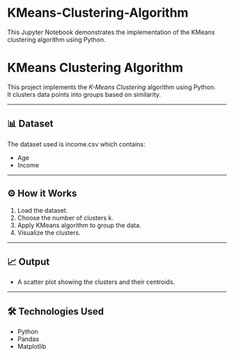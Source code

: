 # KMeans-Clustering-Algorithm
This Jupyter Notebook demonstrates the implementation of the KMeans clustering algorithm using Python.
# KMeans Clustering Algorithm

This project implements the *K-Means Clustering* algorithm using Python.  
It clusters data points into groups based on similarity.

---

## 📊 Dataset
The dataset used is income.csv which contains:
- Age
- Income

---

## ⚙️ How it Works
1. Load the dataset.
2. Choose the number of clusters k.
3. Apply KMeans algorithm to group the data.
4. Visualize the clusters.

---

## 📈 Output
- A scatter plot showing the clusters and their centroids.

---

## 🛠️ Technologies Used
- Python
- Pandas
- Matplotlib

